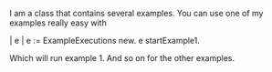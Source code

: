 I am a class that contains several examples. You can use one of my examples really easy with

| e |
e := ExampleExecutions new.
e startExample1.

Which will run example 1. And so on for the other examples.